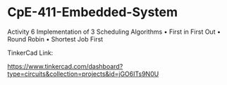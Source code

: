 # CpE-411-Embedded-System
Activity 6 Implementation of 3 Scheduling Algorithms
• First in First Out
• Round Robin
• Shortest Job First

TinkerCad Link:

https://www.tinkercad.com/dashboard?type=circuits&collection=projects&id=jGO6ITs9N0U
